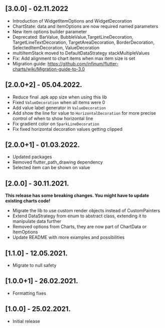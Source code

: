 ## [3.0.0] - 02.11.2022
* Introduction of WidgetItemOptions and WidgetDecoration
* ChartState: data and itemOptions are now required named parameters
* New item options builder parameter
* Deprecated: BarValue, BubbleValue,TargetLineDecoration, TargetLineTextDecoration,
TargetAreaDecoration, BorderDecoration, SelectedItemDecoration, ValueDecoration
* multiItemStack moved to DefaultDataStrategy stackMultipleValues
* Fix: Add alignment to chart items when max item size is set
* Migration guide: https://github.com/infinum/flutter-charts/wiki/Migration-guide-to-3.0

## [2.0.0+2] - 05.04.2022.
* Reduce final .apk app size when using this lib
* Fixed `ValueDecoration` when all items were 0
* Add value label generator in `ValueDecoration`
* Add show the line for value to `HorizontalDecoration` for more precise control of when to show horizontal line
* Fix gradient color on `SparkLineDecoration`
* Fix fixed horizontal decoration values getting clipped

## [2.0.0+1] - 01.03.2022.
* Updated packages
* Removed flutter_path_drawing dependency
* Selected item can be shown on value

## [2.0.0] - 30.11.2021.
**This release has some breaking changes. You might have to update existing charts code!**

* Migrate the lib to use custom render objects instead of CustomPainters
* Extend DataStrategy from enum to abstract class, extending it to manipulate data further
* Removed options from Charts, they are now part of ChartData or ItemOptions
* Update README with more examples and possibilities

## [1.1.0] - 12.05.2021.

* Migrate to null safety

## [1.0.0+1] - 26.02.2021.

* Formatting fixes

## [1.0.0] - 25.02.2021.

* Initial release
